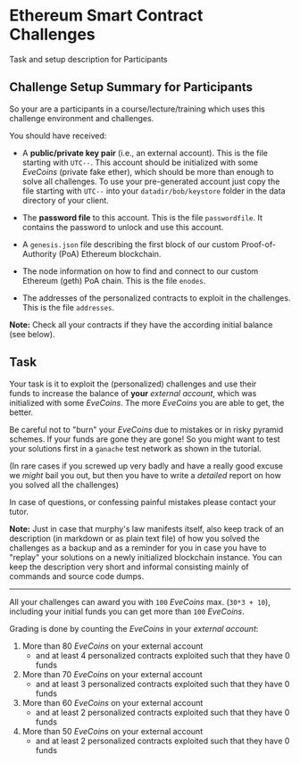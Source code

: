 # Ethereum Smart Contract Challenges 

Task and setup description for Participants

## Challenge Setup Summary for Participants  

So your are a participants in a course/lecture/training which uses this challenge environment and challenges. 

You should have received:

* A **public/private key pair** (i.e., an external account). This is the file starting with `UTC--`.
This account should be initialized with some *EveCoins* (private fake ether), which should be more than enough to solve all challenges.
To use your pre-generated account just copy the file starting with `UTC--` into your `datadir/bob/keystore` folder in the data directory of your client.

* The **password file** to this account. This is the file `passwordfile`.
It contains the password to unlock and use this account. 

* A `genesis.json` file describing the first block of our custom Proof-of-Authority (PoA) Ethereum blockchain. 

* The node information on how to find and connect to our custom Ethereum (geth) PoA chain.
This is the file `enodes`.

* The addresses of the personalized contracts to exploit in the challenges.
This is the file `addresses`.

**Note:** Check all your contracts if they have the according initial balance (see below).

## Task

Your task is it to exploit the (personalized) challenges and use their  
funds to increase the balance of **your** *external account*, which was initialized with some *EveCoins*. The more *EveCoins* you are able to get, the better.  

Be careful not to "burn" your *EveCoins* due to mistakes or in risky pyramid schemes. 
If your funds are gone they are gone!
So you might want to test your solutions first in a `ganache` test network as shown in the tutorial. 

(In rare cases if you screwed up very badly and have a really good excuse we *might* bail you out, but then you have to write a _detailed_ report on how you solved all the challenges)

In case of questions, or confessing painful mistakes please contact your tutor. 

**Note:** 
Just in case that murphy's law manifests itself, also keep track of an description (in markdown or as plain text file) of how you solved the challenges as a backup and as a reminder for you in case you have to "replay" your solutions on a newly initialized blockchain instance.
You can keep the description very short and informal consisting mainly of commands and source code dumps. 

---

All your challenges can award you with `100` *EveCoins* max. (`30*3 + 10`), including your initial funds you can get more than `100` *EveCoins*.

Grading is done by counting the *EveCoins* in your *external account*:
1. More than 80 *EveCoins* on your external account 
    - and at least 4 personalized contracts exploited such that they have 0 funds 
2. More than 70 *EveCoins* on your external account
    - and at least 3 personalized contracts exploited such that they have 0 funds 
3. More than 60 *EveCoins* on your external account
    - and at least 2 personalized contracts exploited such that they have 0 funds
4. More than 50 *EveCoins* on your external account
    - and at least 2 personalized contracts exploited such that they have 0 funds



